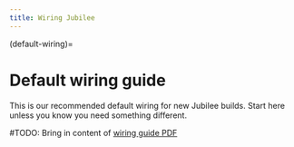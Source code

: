 ```yaml
---
title: Wiring Jubilee
---
```


(default-wiring)=
# Default wiring guide

This is our recommended default wiring for new Jubilee builds. Start here unless you know you need something different.

#TODO: Bring in content of [wiring guide PDF](https://github.com/machineagency/science-jubilee/blob/main/docs/pdfs/jubilee_wiring_colormix.pdf)
